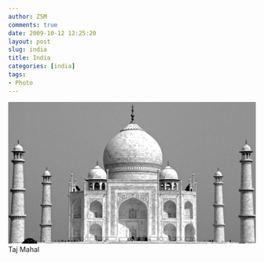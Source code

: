 ```yaml
---
author: ZSM
comments: true
date: 2009-10-12 12:25:20
layout: post
slug: india
title: India
categories: [india]
tags:
- Photo
---
```

![India](/public/thumb/india2.jpg)
Taj Mahal